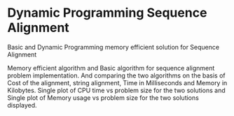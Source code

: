 # Dynamic Programming Sequence Alignment
Basic and Dynamic Programming memory efficient solution for Sequence Alignment



Memory efficient algorithm and Basic algorithm for sequence alignment problem implementation. And comparing the two algorithms on the basis of Cost of the alignment, string alignment, Time in Milliseconds and Memory in Kilobytes. Single plot of CPU time vs problem size for the two solutions and Single plot of Memory usage vs problem size for the two solutions displayed.
